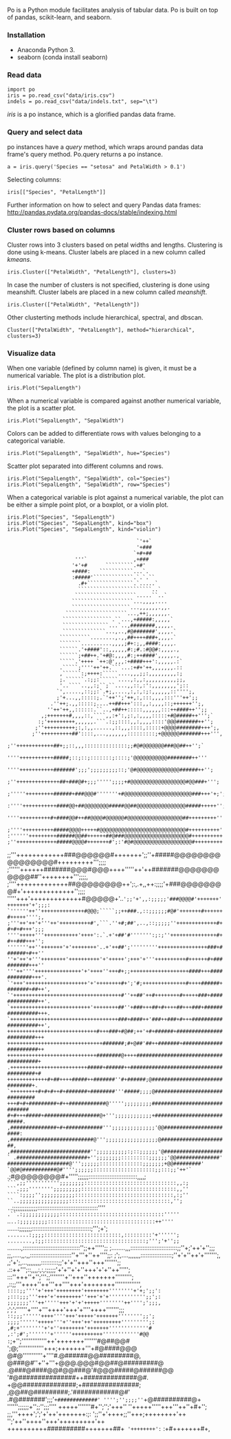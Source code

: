 
Po is a Python module facilitates analysis of tabular data.  Po is built on top of pandas, scikit-learn, and seaborn.

### Installation

- Anaconda Python 3.
- seaborn (conda install seaborn)

### Read data

```
import po
iris = po.read_csv("data/iris.csv")
indels = po.read_csv("data/indels.txt", sep="\t")
```

*iris* is a po instance, which is a glorified pandas data frame.

### Query and select data

po instances have a *query* method, which wraps around pandas data frame's query method.  Po.query returns a po instance.

```
a = iris.query('Species == "setosa" and PetalWidth > 0.1')
```

Selecting columns:
```
iris[["Species", "PetalLength"]]
```

Further information on how to select and query Pandas data frames: http://pandas.pydata.org/pandas-docs/stable/indexing.html

### Cluster rows based on columns

Cluster rows into 3 clusters based on petal widths and lengths.  Clustering is done using k-means.  Cluster labels are placed in a new column called *_kmeans_*.

```
iris.Cluster(["PetalWidth", "PetalLength"], clusters=3)
```

In case the number of clusters is not specified, clustering is done using meanshift.  Cluster labels are placed in a new column called *_meanshift_*.

```
iris.Cluster(["PetalWidth", "PetalLength"])
```

Other clusterting methods include hierarchical, spectral, and dbscan.

```
Cluster(["PetalWidth", "PetalLength"], method="hierarchical", clusters=3)
```

### Visualize data

When one variable (defined by column name) is given, it must be a numerical variable.  The plot is a distribution plot.

```
iris.Plot("SepalLength")
```

When a numerical variable is compared against another numerical variable, the plot is a scatter plot.

```
iris.Plot("SepalLength", "SepalWidth")
```

Colors can be added to differentiate rows with values belonging to a categorical variable.

```
iris.Plot("SepalLength", "SepalWidth", hue="Species")
```

Scatter plot separated into different columns and rows.
```
iris.Plot("SepalLength", "SepalWidth", col="Species")
iris.Plot("SepalLength", "SepalWidth", row="Species")
```

When a categorical variable is plot against a numerical variable, the plot can be either a simple point plot, or a boxplot, or a violin plot.

```
iris.Plot("Species", "SepalLength")
iris.Plot("Species", "SepalLength", kind="box")
iris.Plot("Species", "SepalLength", kind="violin")
```






                                              `'++`
                                              '+###
                                             `+#+##
                          '''`               ,+###
                         '+'+#      `````````.+#'
                         +####:   ```````````...`.
                         :#####'`````````````.`.`.``
                           .#+```````````````.`.....`
                           ````````````````````````..`
                          ````````````````````.....``..`
                         ````````````````````...,,,,....
                         ```````````````````...,,,,,,.,,.
                       ````````````````````...,++;,,,,,,.
                      ````````````````.``...,+#####:,,,,,`
                      ```````````````...`..,########,,,,,.
                      ``````````````...,..,#@#######',,,,.`
                     ``````````........,.,,##++++###+,,,,.`
                     ```````..........,,,,;#+:;,,####:,,,,.
                     ``````.'+####'::,,,,,,#:;#.:#@@#:,,,,.,
                     ``````;+##++.'+#@:,,,,#:;++####',,,,,.,
                     `````.'++++ `++:@',,,:+####+++':,,,,,.:`
                     .`````;''''++'++.```...:+#+'++,,,,,,,.::
                     ,``````:;++++:`````....,,,;;:,,,,,,,,,:;
                     ;.``````.:;;:``````....,:,,:,,,,,,,,,,;;,
                     '..````..,,:;``;``....,,::,:':,,,,,,,,';::
                    `',.....,::;;:`.+;,....,:,:,:;:,,,,,,::'''';,
                    ;'+...,,:::::;.`'++'';'++,:,:::,,,,:::'''++';;
                  .''++;.,,:::::;....++##+++':::,,:,,,,::;++++++'';,
                 ''++'++,,::::::.``..,+##++:::::,,,,,,:::++####++'';;
               ,;+++++++#,,,,::,````,,:+':,;:,:,,,,:::::+#@#####++''';`
              :;'+++++++++,,,,,,.```.:;;::::,,:,,,,::::'@@@#######++'';
             ;''++++++++++;:,:,,......,::,,,::::,:::::+@@@@########+++';,
            ;''++++++++++##'::::,...,,,,,,,:::::::::;+@@@@@@#######+++''',
           ;''++++++++++++##+;;::,,,::::::::::::::;;#@#@@@@@@@###@@##++'';`
          ''''+++++++++++#####;::;::;:::::::;::::;'@@@@@@@@@@@########++'''
         ''''+++++++++++#######';;;';;;;;;;;;::;'@#@@@@@@@@@@@@@@######++'';
        ;''++++++++++++++##+###@#+;;;''''';;;;+#@@@@@@@@@@@@@@@@@@#@@###+''';
       ;'''''+++++++++######+###@@@#'''''''+#@@@@@@@@@@@@@@@@@@@@@@###+++'+;';
      :''''+++++++++++####@@+##@@@@@@@@#####@@##@@@@@@@@@@@@@@@@#####+++++'';;
      ''''++++++++++#+####@@#++##@@@@#@@@@@@#@@@@@@@@@@@@@@@@@@##+++++++++''';;
     ;''''++++++++++#####@@@@+++++#@@@@@@@@@@@@@@@@@@@@@@@@@@@@#++++++++++'';;;,
    :''''''+++++++++######@@##++++++##@###@@@@@@@@@@@@@@@@@@@@@#++++++++++'';;;;
    ;''+++++++++++++#####@@@@#+++++++#';:'#@#@@@@@@@@@@@@@@@@@@@#+++++++++'''';;;
   ;;'''++++++++++++###@@@@@@#+++++++';;''+#####@@@@@@@@@@@@@@@@#+++++++++''';;;;
   ;''''''++++++#######@@@#@@@++++'''''++'++#######@@@@@@@@@@@##''++++++++''';;;;,
  ;''''+++++++++++++##@@@@@@@@++';:,.+,,++:;;;;'+###@@@@@@@@#+'+++++++++++++'';;;;
  '''''+++'+++++++++++++#@@@@@+'..``';;'+',,:;;;;;'###@@@@#'+++++++'+++++++'+';;;:
 `''''''++''++++++++++++++#@@@;`````;;++###.,::;;;;;;#@#'+++++++#++++++#+++++'''';,
 ;'''++'++'+'''++'++++++++++#',```.''+#;##',..,::;;;;;''+++++++++++++#+#+#+#+++';;;
 ''''+++++'''+++++++++++'++++':.`.+'+##'#''''''':;:;''+++++++++++++++#+#++###+++'';
 '''''''++''+++++++'+'++++++++'..+'++##';'''''''''++++++++++++++++###+#######+#++''
 ''+'++'+'''++++++++'++++++++++'+'+++++';+++'+'''++++++++++#++++++#+##########+++''
 '''++''''+++++++++++++++'+'++++''+++#+;;+++++++++++++++++++####+++############+++'.
`'+++'++++++++++++++++++++'+'++++++++#+';'#;++++++++++++++#++++######+#######+##++',
`'+++++++++++++++++++++++++++++++++++#''++##'++#++++++++#+++++###+##############++'.
`++++++++++++++++++++++++++'++++++++##''+###+++##+#++++##+++###+################+++.
`+++++++++++++++++++++++++++++++++++###+####++'###++###+#+++####################++',
 +++++++++++++++++++++++++++++#+++###+#@##;++'+#+######+########################+++
 +++++++++++++++++++++++++++++++#######;#+@##'##++#######+#######################++
 +++++++++++++++++++++++++++++########@++++######################################+
 .+++++++++++++++++++++++++#####+######++#######################################+#
  +++++++++++++#+##++++#####++#######''#+######;@###############################+.
  `+++++++++#+#+#++#+#######+########'''#####;;;;@###############################
   +++#+#+#########+#++############@''''';;;;;;;;;##############################
    #+#+++#####+##################@+''';;;;;;;;;;;;+###########################.
    ,###############+#+############''';;;;;;;;;;;;;;'@@#######################:
     ,###########################@''';;;;;;;;;;;;;;;;;@######################,
      ,##########################'';;;;;;;;;;:;::;;;;;;'@###################`
       .#######################+'';;;;;;;;:::::::::;;;;;;'@@##############'
         ####################@''';;;;;;::::::::::::::;;;;;;;+@@#########'
          `@@#@###########@#'''';;;;;;::::::::::::::::::::;;:::;;'++'`
          ``.;#@@@@@@@@#+''''';;;;;;::::::::::::::::::::::::::::,,,,;`
          ```,;;''''''''''';;;;;;;;::::::::::::::::::::::::::::::,,:;
          ```.;;;'''''''';;;;;;;;;:::::::::::::::::::::::::::::::,,''
          ````:;;;;'';;;;;;;;;;;::::::::::::::::::::::::::::::::,:;''
           ``..;;;;;;;;;;;;;;;;:::::::::::::::::::::::::::::::::,'';`
           `.`.:;;;;;;;;;;;;;:::::::::::::::::::::::::::::::::::''''
           `.``.:;;;;;;;;;;;;::::::::::::::::::::::::::::::::::'''''
           `..`..:;;;;;;;;;:::::::::::::::::::::::::::::::::::++''''
           `......:;;;;;;;::::::::::::::::::::::::::::::::::;''';+';
           `.......:;;;;:::::::::::::::::::::::::,:::::::::'+'''''';
            ........,:;;:::::::::::::::::::::::::::::::::;''';'+'';;
            `........,:::::::::::::::::::::::::::::::::'';;++''''';;
             ;........,,,:::::::::::::::::::::::::::;;''+;'++'+'';;;
             ;;,.....,,.,,::::::::::::::::::::::::''+'''+''++'''';;:
              ;';,....,,,,,,,::::::::::::::::::;''+'+''++'+''''''';,
              ,;'+';,...,,,,,,,,::::::::::;;'+'+''+++''+++''''''';;
              .::++''';::,,,,:,:,:;;;;;'+'+''+'+''+++'+'+''++''''';
               :::''+++''+'';''';;''''''''+''+++''+++++++''''''''';
               ,::;;'''++++''++'''++''''+++'++++++++'''''''''''''',
               `::::;;''''+'+++'++++++++'++++++++''''''''+'+;';;':
                ;:::;;;'''+++'+'++++++++''+++'+'+'''''''''''';;';:
                ;;;;;;;'''++'''''+++'+'+'+++++''''''''++'''';';;;,
                `;';';''''''+''''+'''++++'+++'+''''++++''''''';;;`
                 ::;;;''''''++++''''+++'+++++'+++++++'''''''';;';
                 ;;;;''''''+++++'''+''+++'++'+++++++++''''''''';:
                 ,#;+''''''''+'+''++++++++'+++++++'''''''''''''#
                 ,:';#';'''''''+''''''++++++++++''''''''''''#@@
                  :`;+'';''''''''''''''++'+++++++'''''''#@##@@#
                    ';@;''''''''''''''+++;+++++++'''+#@####@@@
                     @#@'''''''''''+''''#.@######@@#########@,
                      @###@#''+''+'''+@@@.@@@#@@##@#########@
                      .@###@####@@#@@###@'#@@@#####@######@@
                       '#@###############++##############@#.
                        +@@##############;+###############;
                         ,@@##@#########;.'############@#'
                          .#@#######';;;'`+#############'
                            '''';'';;;;''`+@##########@+
                             '''''';;;;;;+'';;'';;;''''
                             +++++'''''''#+'';'';'+++''
                            ''+++++'''''+++'''++''+#+'';
                           ;;,'''++++';';'+'++'+++++++:;:
                           ';;''+'++++;;''+++;++++++++'++
                           '';'++''++++''+++'+++++++++'++
                           ++++++++++##########+++++++##+`
                            '++++++++':`    :+#+++++++#+,


